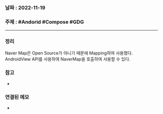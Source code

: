 ### 날짜 : 2022-11-19
### 주제 : #Andorid #Compose #GDG 
----
### 정리
Naver Map은 Open Source가 아니기 때문에 Mapping하여 사용했다. AndroidView API를 사용하여 NaverMap을 호출하여 사용할 수 있다.

### 참고
- 

### 연결된 메모
- 
